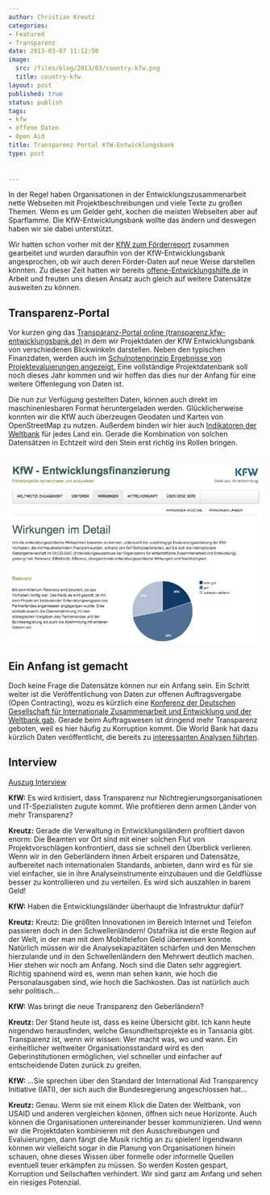 ```yaml
---
author: Christian Kreutz
categories:
- Featured
- Transparenz
date: 2013-03-07 11:12:50
image:
  src: /files/blog/2013/03/country-kfw.png
  title: country-kfw
layout: post
published: true
status: publish
tags:
- kfw
- offene Daten
- Open Aid
title: Transparenz Portal KfW-Entwicklungsbank
type: post


---
```


In der Regel haben Organisationen in der Entwicklungszusammenarbeit nette Webseiten mit Projektbeschreibungen und viele Texte zu großen Themen. Wenn es um Gelder geht, kochen die meisten Webseiten aber auf Sparflamme. Die KfW-Entwicklungsbank wollte das ändern und deswegen haben wir sie dabei unterstützt.

[ ](/files/blog/2013/03/wirkungen-kfw.png)

Wir hatten schon vorher mit der [KfW zum Förderreport](/blog/2012/04/mehr-transparenz-kooperation-kfw-bankengruppe/) zusammen gearbeitet und wurden daraufhin von der KfW-Entwicklungsbank angesprochen, ob wir auch deren Förder-Daten auf neue Weise darstellen könnten. Zu dieser Zeit hatten wir bereits [offene-Entwicklungshilfe.de](http://www.offene-Entwicklungshilfe.de) in Arbeit und freuten uns diesen Ansatz auch gleich auf weitere Datensätze ausweiten zu können.

## Transparenz-Portal

Vor kurzen ging das [Transparanz-Portal online (transparenz.kfw-entwicklungsbank.de)](http://transparenz.kfw-entwicklungsbank.de) in dem wir Projektdaten der KfW Entwicklungsbank von verschiedenen Blickwinkeln darstellen. Neben den typischen Finanzdaten, werden auch im [Schulnotenprinzip Ergebnisse von Projektevaluierungen angezeigt.](http://transparenz.kfw-entwicklungsbank.de/wirkungen/detail/index.html) Eine vollständige Projektdatenbank soll noch dieses Jahr kommen und wir hoffen das dies nur der Anfang für eine weitere Offenlegung von Daten ist.

Die nun zur Verfügung gestellten Daten, können auch direkt im maschinenlesbaren Format heruntergeladen werden. Glücklicherweise konnten wir die KfW auch überzeugen Geodaten und Karten von OpenStreetMap zu nutzen. Außerdem binden wir hier auch [Indikatoren der Weltbank](http://data.worldbank.org/indicator) für jedes Land ein. Gerade die Kombination von solchen Datensätzen in Echtzeit wird den Stein erst richtig ins Rollen bringen.

## ![wirkungen-kfw](/files/blog/2013/03/wirkungen-kfw.png)

## Ein Anfang ist gemacht

Doch keine Frage die Datensätze können nur ein Anfang sein. Ein Schritt weiter ist die Veröffentlichung von Daten zur offenen Auftragsvergabe (Open Contracting), wozu es kürzlich eine [Konferenz der Deutschen Gesellschaft für Internationale Zusammenarbeit und Entwicklung und der Weltbank gab](http://www.open-contracting.org/johannesburg). Gerade beim Auftragswesen ist dringend mehr Transparenz geboten, weil es hier häufig zu Korruption kommt. Die World Bank hat dazu kürzlich Daten veröffentlicht, die bereits zu [interessanten Analysen führten](http://europeandcis.undp.org/blog/2013/01/31/big-data-and-development-organizations-what-happens-when-you-move-from-theory-to-practice/).

## Interview

[Auszug Interview](http://www.kfw-entwicklungsbank.de/ebank/DE_Home/Ueber_uns/News/News_2012/Im_Gespraech/20121221_43991.jsp)

**KfW:** Es wird kritisiert, dass Transparenz nur Nichtregierungsorganisationen und IT-Spezialisten zugute kommt. Wie profitieren denn armen Länder von mehr Transparenz?

**Kreutz:** Gerade die Verwaltung in Entwicklungsländern profitiert davon enorm: Die Beamten vor Ort sind mit einer solchen Flut von Projektvorschlägen konfrontiert, dass sie schnell den Überblick verlieren. Wenn wir in den Geberländern ihnen Arbeit ersparen und Datensätze, aufbereitet nach internationalen Standards, anbieten, dann wird es für sie viel einfacher, sie in ihre Analyseinstrumente einzubauen und die Geldflüsse besser zu kontrollieren und zu verteilen. Es wird sich auszahlen in barem Geld!

**KfW:** Haben die Entwicklungsländer überhaupt die Infrastruktur dafür?

**Kreutz:** Kreutz: Die größten Innovationen im Bereich Internet und Telefon passieren doch in den Schwellenländern! Ostafrika ist die erste Region auf der Welt, in der man mit dem Mobiltelefon Geld überweisen konnte. Natürlich müssen wir die Analysekapazitäten schärfen und den Menschen hierzulande und in den Schwellenländern den Mehrwert deutlich machen. Hier stehen wir noch am Anfang. Noch sind die Daten sehr aggregiert. Richtig spannend wird es, wenn man sehen kann, wie hoch die Personalausgaben sind, wie hoch die Sachkosten. Das ist natürlich auch sehr politisch…

**KfW:** Was bringt die neue Transparenz den Geberländern?

**Kreutz:** Der Stand heute ist, dass es keine Übersicht gibt. Ich kann heute nirgendwo herausfinden, welche Gesundheitsprojekte es in Tansania gibt. Transparenz ist, wenn wir wissen: Wer macht was, wo und wann. Ein einheitlicher weltweiter Organisationsstandard wird es den Geberinstitutionen ermöglichen, viel schneller und einfacher auf entscheidende Daten zurück zu greifen.

**KfW:** …Sie sprechen über den Standard der International Aid Transparency Initiative (IATI), der sich auch die Bundesregierung angeschlossen hat…

**Kreutz:** Genau. Wenn sie mit einem Klick die Daten der Weltbank, von USAID und anderen vergleichen können, öffnen sich neue Horizonte. Auch können die Organisationen untereinander besser kommunizieren. Und wenn wir die Projektdaten kombinieren mit den Ausschreibungen und Evaluierungen, dann fängt die Musik richtig an zu spielen! Irgendwann können wir vielleicht sogar in die Planung von Organisationen hinein schauen, ohne dieses Wissen über formelle oder informelle Quellen eventuell teuer erkämpfen zu müssen. So werden Kosten gespart, Korruption und Seilschaften verhindert. Wir sind ganz am Anfang und sehen ein riesiges Potenzial.